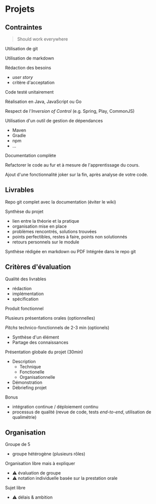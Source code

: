 # Projets

## Contraintes

> Should work everywhere

Utilisation de git

Utilisation de markdown

Rédaction des besoins

- _user story_
- critère d'acceptation

Code testé unitairement

Réalisation en Java, JavaScript ou Go

Respect de l'_Inversion of Control_ (e.g. Spring, Play, CommonJS)

Utilisation d'un outil de gestion de dépendances

- Maven
- Gradle
- npm
- ...

Documentation complète

Refactorer le code au fur et à mesure de l'apprentissage du cours.

Ajout d'une fonctionnalité joker sur la fin, après analyse de votre code.

## Livrables

Repo git complet avec la documentation (éviter le wiki)

Synthèse du projet

- lien entre la théorie et la pratique
- organisation mise en place
- problèmes rencontrés, solutions trouvées
- points perfectibles, restes à faire, points non solutionnés
- retours personnels sur le module

Synthèse rédigée en markdown ou PDF
Intégrée dans le repo git

## Critères d'évaluation

Qualité des livrables

- rédaction
- implémentation
- spécification

Produit fonctionnel

Plusieurs présentations orales (optionnelles)

_Pitchs_ technico-fonctionnels de 2-3 min (optionels)

- Synthèse d'un élément
- Partage des connaissances

Présentation globale du projet (30min)

- Description
  - Technique
  - Fonctionelle
  - Organisationnelle
- Démonstration
- Débriefing projet

Bonus

- intégration continue / déploiement continu
- processus de qualité (revue de code, tests _end-to-end_, utilisation de qualimétrie)

## Organisation

Groupe de 5

- groupe hétérogène (plusieurs rôles)

Organisation libre mais à expliquer

- ⚠️ évaluation de groupe
- ⚠️ notation individuelle basée sur la prestation orale

Sujet libre

- ⚠️ délais & ambition
